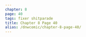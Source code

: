 ```yaml
---
chapter: 8
page: 40
tags: fixer shitparade
title: Chapter 8 Page 40
alias: /dnwcomic/chapter-8-page-40/
---
```

